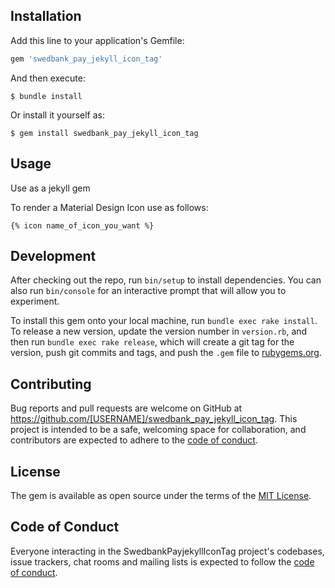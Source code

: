 ## Installation

Add this line to your application's Gemfile:

```ruby
gem 'swedbank_pay_jekyll_icon_tag'
```

And then execute:

    $ bundle install

Or install it yourself as:

    $ gem install swedbank_pay_jekyll_icon_tag

## Usage

Use as a jekyll gem

To render a Material Design Icon use as follows:

```liquid
{% icon name_of_icon_you_want %}
```

## Development

After checking out the repo, run `bin/setup` to install dependencies. You can also run `bin/console` for an interactive prompt that will allow you to experiment.

To install this gem onto your local machine, run `bundle exec rake install`. To release a new version, update the version number in `version.rb`, and then run `bundle exec rake release`, which will create a git tag for the version, push git commits and tags, and push the `.gem` file to [rubygems.org](https://rubygems.org).

## Contributing

Bug reports and pull requests are welcome on GitHub at https://github.com/[USERNAME]/swedbank_pay_jekyll_icon_tag. This project is intended to be a safe, welcoming space for collaboration, and contributors are expected to adhere to the [code of conduct](https://github.com/[USERNAME]/swedbank_pay_jekyll_icon_tag/blob/master/CODE_OF_CONDUCT.md).


## License

The gem is available as open source under the terms of the [MIT License](https://opensource.org/licenses/MIT).

## Code of Conduct

Everyone interacting in the SwedbankPayjekyllIconTag project's codebases, issue trackers, chat rooms and mailing lists is expected to follow the [code of conduct](https://github.com/[USERNAME]/swedbank_pay_jekyll_icon_tag/blob/master/CODE_OF_CONDUCT.md).
